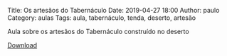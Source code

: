 Title: Os artesãos do Tabernáculo
Date: 2019-04-27 18:00
Author: paulo
Category: aulas
Tags: aula, tabernáculo, tenda, deserto, artesão

Aula sobre os artesãos do Tabernáculo construído no deserto

[Download](https://www.dropbox.com/s/c7defa9hp6eds0r/Aula%20EBD%20-%2027_04_2019.pdf?dl=1)